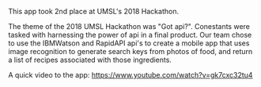 This app took 2nd place at UMSL's 2018 Hackathon.

The theme of the 2018 UMSL Hackathon was "Got api?". Conestants
were tasked with harnessing the power of api in a final product.
Our team chose to use the IBMWatson and RapidAPI api's to create
a mobile app that uses image recognition to generate search keys
from photos of food, and return a list of recipes associated with
those ingredients.

A quick video to the app: https://www.youtube.com/watch?v=gk7cxc32tu4
